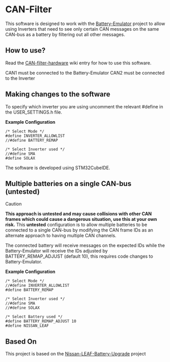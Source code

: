 # CAN-Filter

This software is designed to work with the [Battery-Emulator](https://github.com/dalathegreat/Battery-Emulator) project to allow using Inverters that need to see only certain CAN messages on the same CAN-bus as a battery by filtering out all other messages.

## How to use?

Read the [CAN-filter-hardware](https://github.com/dalathegreat/Battery-Emulator/wiki/CAN-filter-hardware) wiki entry for how to use this software.

CAN1 must be connected to the Battery-Emulator
CAN2 must be connected to the Inverter

## Making changes to the software

To specify which inverter you are using uncomment the relevant #define in the USER_SETTINGS.h file.

**Example Configuration**
```
/* Select Mode */
#define INVERTER_ALLOWLIST
//#define BATTERY_REMAP

/* Select Inverter used */
//#define SMA
#define SOLAX
```

The software is developed using STM32CubeIDE.

## Multiple batteries on a single CAN-bus (untested)

> [!CAUTION]
> **This approach is untested and may cause collisions with other CAN frames which could cause a dangerous situation, use this at your own risk.**
> This **untested** configuration is to allow multiple batteries to be connected to a single CAN-bus by modifying the CAN frame IDs as an alternate approach to having multiple CAN channels. 

The connected battery will receive messages on the expected IDs while the Battery-Emulator will receive the IDs adjusted by BATTERY_REMAP_ADJUST (default 10), this requires code changes to Battery-Emulator.

**Example Configuration**
```
/* Select Mode */
//#define INVERTER_ALLOWLIST
#define BATTERY_REMAP

/* Select Inverter used */
//#define SMA
//#define SOLAX

/* Select Battery used */
#define BATTERY_REMAP_ADJUST 10
#define NISSAN_LEAF
```

## Based On

This project is based on the [Nissan-LEAF-Battery-Upgrade](https://github.com/dalathegreat/Nissan-LEAF-Battery-Upgrade) project